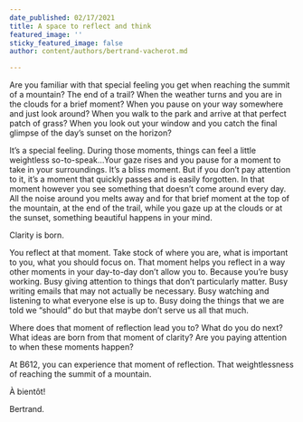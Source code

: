 ```yaml
---
date_published: 02/17/2021
title: A space to reflect and think
featured_image: ''
sticky_featured_image: false
author: content/authors/bertrand-vacherot.md

---
```

Are you familiar with that special feeling you get when reaching the summit of a mountain? The end of a trail? When the weather turns and you are in the clouds for a brief moment? When you pause on your way somewhere and just look around? When you walk to the park and arrive at that perfect patch of grass? When you look out your window and you catch the final glimpse of the day’s sunset on the horizon?

It’s a special feeling. During those moments, things can feel a little weightless so-to-speak…Your gaze rises and you pause for a moment to take in your surroundings. It’s a bliss moment. But if you don’t pay attention to it, it’s a moment that quickly passes and is easily forgotten. In that moment however you see something that doesn’t come around every day. All the noise around you melts away and for that brief moment at the top of the mountain, at the end of the trail, while you gaze up at the clouds or at the sunset, something beautiful happens in your mind.

Clarity is born.

You reflect at that moment. Take stock of where you are, what is important to you, what you should focus on. That moment helps you reflect in a way other moments in your day-to-day don’t allow you to. Because you’re busy working. Busy giving attention to things that don’t particularly matter. Busy writing emails that may not actually be necessary. Busy watching and listening to what everyone else is up to. Busy doing the things that we are told we “should” do but that maybe don’t serve us all that much.

Where does that moment of reflection lead you to? What do you do next? What ideas are born from that moment of clarity? Are you paying attention to when these moments happen?

At B612, you can experience that moment of reflection. That weightlessness of reaching the summit of a mountain.

À bientôt!

Bertrand.